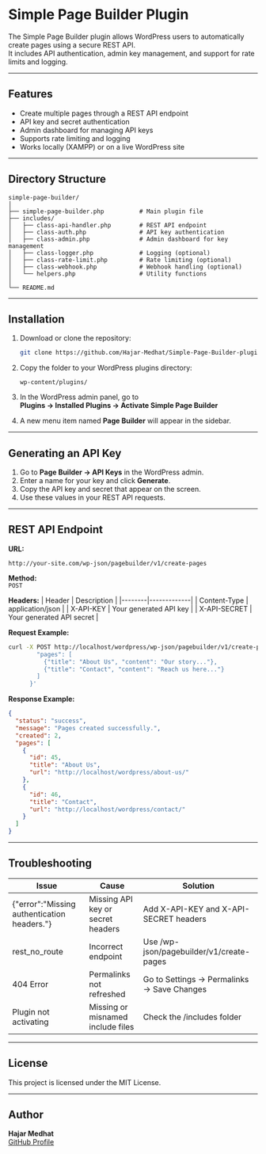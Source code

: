# Simple Page Builder Plugin

The Simple Page Builder plugin allows WordPress users to automatically create pages using a secure REST API.  
It includes API authentication, admin key management, and support for rate limits and logging.

---

## Features

- Create multiple pages through a REST API endpoint  
- API key and secret authentication  
- Admin dashboard for managing API keys  
- Supports rate limiting and logging  
- Works locally (XAMPP) or on a live WordPress site  

---

## Directory Structure

```
simple-page-builder/
│
├── simple-page-builder.php          # Main plugin file
├── includes/
│   ├── class-api-handler.php        # REST API endpoint
│   ├── class-auth.php               # API key authentication
│   ├── class-admin.php              # Admin dashboard for key management
│   ├── class-logger.php             # Logging (optional)
│   ├── class-rate-limit.php         # Rate limiting (optional)
│   ├── class-webhook.php            # Webhook handling (optional)
│   └── helpers.php                  # Utility functions
│
└── README.md
```

---

## Installation

1. Download or clone the repository:
   ```bash
   git clone https://github.com/Hajar-Medhat/Simple-Page-Builder-plugin.git
   ```

2. Copy the folder to your WordPress plugins directory:
   ```
   wp-content/plugins/
   ```

3. In the WordPress admin panel, go to  
   **Plugins → Installed Plugins → Activate Simple Page Builder**

4. A new menu item named **Page Builder** will appear in the sidebar.

---

## Generating an API Key

1. Go to **Page Builder → API Keys** in the WordPress admin.  
2. Enter a name for your key and click **Generate**.  
3. Copy the API key and secret that appear on the screen.  
4. Use these values in your REST API requests.

---

## REST API Endpoint

**URL:**
```
http://your-site.com/wp-json/pagebuilder/v1/create-pages
```

**Method:**  
`POST`

**Headers:**
| Header | Description |
|--------|-------------|
| Content-Type | application/json |
| X-API-KEY | Your generated API key |
| X-API-SECRET | Your generated API secret |

**Request Example:**
```bash
curl -X POST http://localhost/wordpress/wp-json/pagebuilder/v1/create-pages   -H "Content-Type: application/json"   -H "X-API-KEY: your_key_here"   -H "X-API-SECRET: your_secret_here"   -d '{
        "pages": [
          {"title": "About Us", "content": "Our story..."},
          {"title": "Contact", "content": "Reach us here..."}
        ]
      }'
```

**Response Example:**
```json
{
  "status": "success",
  "message": "Pages created successfully.",
  "created": 2,
  "pages": [
    {
      "id": 45,
      "title": "About Us",
      "url": "http://localhost/wordpress/about-us/"
    },
    {
      "id": 46,
      "title": "Contact",
      "url": "http://localhost/wordpress/contact/"
    }
  ]
}
```

---

## Troubleshooting

| Issue | Cause | Solution |
|-------|--------|-----------|
| {"error":"Missing authentication headers."} | Missing API key or secret headers | Add X-API-KEY and X-API-SECRET headers |
| rest_no_route | Incorrect endpoint | Use /wp-json/pagebuilder/v1/create-pages |
| 404 Error | Permalinks not refreshed | Go to Settings → Permalinks → Save Changes |
| Plugin not activating | Missing or misnamed include files | Check the /includes folder |

---

## License

This project is licensed under the MIT License.

---

## Author

**Hajar Medhat**  
[GitHub Profile](https://github.com/Hajar-Medhat)

